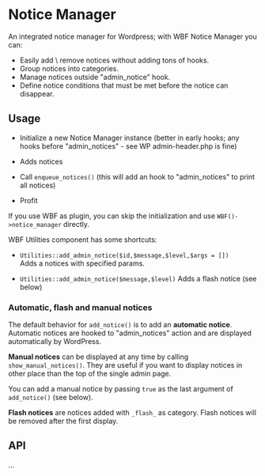 # Notice Manager

An integrated notice manager for Wordpress; with WBF Notice Manager you can:

- Easily add \ remove notices without adding tons of hooks.
- Group notices into categories.
- Manage notices outside "admin_notice" hook.
- Define notice conditions that must be met before the notice can disappear.

## Usage

- Initialize a new Notice Manager instance (better in early hooks; any hooks before "admin_notices" - see WP admin-header.php is fine)

- Adds notices

- Call `enqueue_notices()` (this will add an hook to "admin_notices" to print all notices)

- Profit

If you use WBF as plugin, you can skip the initialization and use `WBF()->notice_manager` directly.

WBF Utilities component has some shortcuts:

- `Utilities::add_admin_notice($id,$message,$level,$args = [])`  
Adds a notices with specified params.

- `Utilities::add_admin_notice($message,$level)` 
Adds a flash notice (see below)

### Automatic, flash and manual notices

The default behavior for `add_notice()` is to add an **automatic notice**. Automatic notices are hooked to "admin_notices" action and are displayed automatically by WordPress.

**Manual notices** can be displayed at any time by calling `show_manual_notices()`. They are useful if you want to display notices in other place than the top of the single admin page.

You can add a manual notice by passing `true` as the last argument of `add_notice()` (see below).

**Flash notices** are notices added with `_flash_` as category. Flash notices will be removed after the first display.

## API

...




